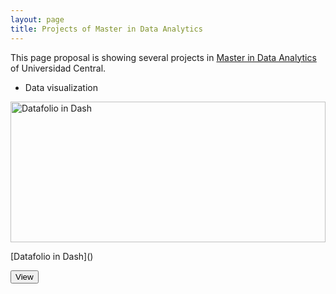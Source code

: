 ```yaml
---
layout: page
title: Projects of Master in Data Analytics
---
```


This page proposal is showing several projects in [Master in Data Analytics](https://www.ucentral.edu.co/programa-academico/maestria-analitica-datos) of Universidad Central.

* Data visualization

<div class="row">
            <div class="col-md-4">
              <div class="card mb-4 box-shadow">
                <img class="card-img-top" alt="Datafolio in Dash" style="height: 225px; width: 100%; display: block;" src="" data-holder-rendered="true">
                <div class="card-body">
                  <p class="card-text">[Datafolio in Dash]()</p>
                  <div class="d-flex justify-content-between align-items-center">
                   <button type="button" class="btn btn-sm">View</button>
                  </div>
                </div>
              </div>
            </div>
</div>
